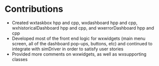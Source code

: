 # Contributions
+ Created wxtaskbox hpp and cpp, wxdashboard hpp and cpp, wxhistoricalDashboard hpp and cpp, and wxerrorDashboard hpp and cpp
+ Developed most of the front end logic for wxwidgets (main menu screen, all of the dashboard pop-ups, buttons, etc) and continued to integrate with simDriver in order to satisfy user stories
+ Provided more comments on wxwidgets, as well as wxsupporting classes